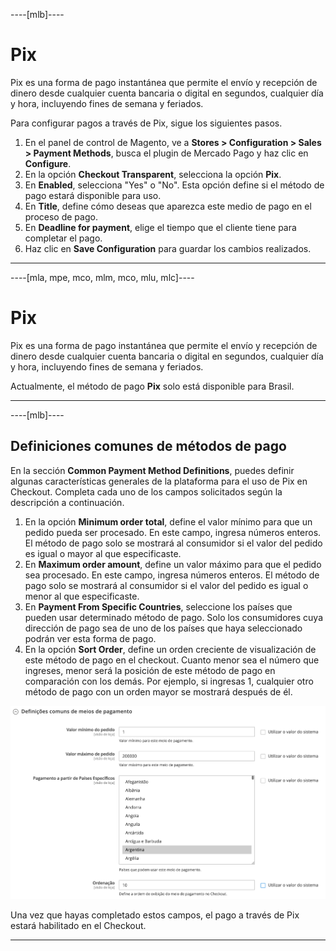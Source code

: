 ----[mlb]----
# Pix

Pix es una forma de pago instantánea que permite el envío y recepción de dinero desde cualquier cuenta bancaria o digital en segundos, cualquier día y hora, incluyendo fines de semana y feriados.

Para configurar pagos a través de Pix, sigue los siguientes pasos.

1. En el panel de control de Magento, ve a **Stores > Configuration > Sales > Payment Methods**, busca el plugin de Mercado Pago y haz clic en **Configure**.
2. En la opción **Checkout Transparent**, selecciona la opción **Pix**.
3. En **Enabled**, selecciona "Yes" o "No". Esta opción define si el método de pago estará disponible para uso.
4. En **Title**, define cómo deseas que aparezca este medio de pago en el proceso de pago.
5. En **Deadline for payment**, elige el tiempo que el cliente tiene para completar el pago.
6. Haz clic en **Save Configuration** para guardar los cambios realizados.

------------
----[mla, mpe, mco, mlm, mco, mlu, mlc]----
# Pix

Pix es una forma de pago instantánea que permite el envío y recepción de dinero desde cualquier cuenta bancaria o digital en segundos, cualquier día y hora, incluyendo fines de semana y feriados.

Actualmente, el método de pago **Pix** solo está disponible para Brasil.

------------
----[mlb]----
## Definiciones comunes de métodos de pago

En la sección **Common Payment Method Definitions**, puedes definir algunas características generales de la plataforma para el uso de Pix en Checkout. Completa cada uno de los campos solicitados según la descripción a continuación.

1. En la opción **Minimum order total**, define el valor mínimo para que un pedido pueda ser procesado. En este campo, ingresa números enteros. El método de pago solo se mostrará al consumidor si el valor del pedido es igual o mayor al que especificaste.
2. En **Maximum order amount**, define un valor máximo para que el pedido sea procesado. En este campo, ingresa números enteros. El método de pago solo se mostrará al consumidor si el valor del pedido es igual o menor al que especificaste.
3. En **Payment From Specific Countries**, seleccione los países que pueden usar determinado método de pago. Solo los consumidores cuya dirección de pago sea de uno de los países que haya seleccionado podrán ver esta forma de pago.
4. En la opción **Sort Order**, define un orden creciente de visualización de este método de pago en el checkout. Cuanto menor sea el número que ingreses, menor será la posición de este método de pago en comparación con los demás. Por ejemplo, si ingresas 1, cualquier otro método de pago con un orden mayor se mostrará después de él.

![Common definitions](/images/magento-two/definicoes_comuns.png)

Una vez que hayas completado estos campos, el pago a través de Pix estará habilitado en el Checkout.

------------